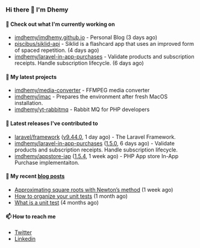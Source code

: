 ### Hi there 👋 I'm Dhemy

#### 👷 Check out what I'm currently working on

- [imdhemy/imdhemy.github.io](https://github.com/imdhemy/imdhemy.github.io) - Personal Blog (3 days ago)
- [piscibus/siklid-api](https://github.com/piscibus/siklid-api) - Siklid is a flashcard app that uses an improved form of spaced repetition.  (4 days ago)
- [imdhemy/laravel-in-app-purchases](https://github.com/imdhemy/laravel-in-app-purchases) - Validate products and subscription receipts. Handle subscription lifecycle. (6 days ago)

#### 🌱 My latest projects

- [imdhemy/media-converter](https://github.com/imdhemy/media-converter) - FFMPEG media converter
- [imdhemy/imac](https://github.com/imdhemy/imac) - Prepares the environment after fresh MacOS installation.
- [imdhemy/yt-rabbitmq](https://github.com/imdhemy/yt-rabbitmq) - Rabbit MQ for PHP developers

#### 🔭 Latest releases I've contributed to

- [laravel/framework](https://github.com/laravel/framework) ([v9.44.0](https://github.com/laravel/framework/releases/tag/v9.44.0), 1 day ago) - The Laravel Framework.
- [imdhemy/laravel-in-app-purchases](https://github.com/imdhemy/laravel-in-app-purchases) ([1.5.0](https://github.com/imdhemy/laravel-in-app-purchases/releases/tag/1.5.0), 6 days ago) - Validate products and subscription receipts. Handle subscription lifecycle.
- [imdhemy/appstore-iap](https://github.com/imdhemy/appstore-iap) ([1.5.4](https://github.com/imdhemy/appstore-iap/releases/tag/1.5.4), 1 week ago) - PHP App store In-App Purchase implementaiton.

#### 📜 My recent [blog posts](https://imdhemy.com/)

- [Approximating square roots with Newton’s method](https://imdhemy.com/blog/dsa/approximating-square-roots-with-newton&#39;s-method.html) (1 week ago)
- [How to organize your unit tests](https://imdhemy.com/blog/testing/how-to-organize-your-unit-tests.html) (1 month ago)
- [What is a unit test](https://imdhemy.com/blog/testing/what-is-a-unit-test.html) (4 months ago)

#### 📫 How to reach me

- [Twitter](https://twitter.com/imdhemy)
- [Linkedin](https://linkedin.com/in/imdhemy)